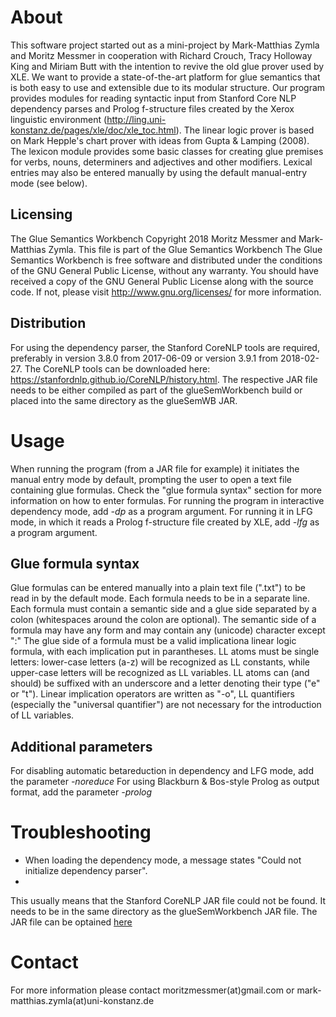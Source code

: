 # About
This software project started out as a mini-project by Mark-Matthias Zymla and Moritz Messmer in cooperation with
Richard Crouch, Tracy Holloway King and Miriam Butt with the intention to revive the old glue prover used by XLE.
We want to provide a state-of-the-art platform for glue semantics that is both easy to use and extensible
due to its modular structure. Our program provides modules for reading syntactic input from Stanford Core NLP
dependency parses and Prolog f-structure files created by the Xerox linguistic environment
 (http://ling.uni-konstanz.de/pages/xle/doc/xle_toc.html). The linear logic prover is based on Mark Hepple's
 chart prover with ideas from Gupta & Lamping (2008). The lexicon module provides some basic classes for creating
 glue premises for verbs, nouns, determiners and adjectives and other modifiers.
 Lexical entries may also be entered manually by using the default manual-entry mode (see below).

## Licensing
The Glue Semantics Workbench
Copyright 2018 Moritz Messmer and Mark-Matthias Zymla.
This file is part of the Glue Semantics Workbench
The Glue Semantics Workbench is free software and distributed under the conditions of the GNU General Public License,
without any warranty.
You should have received a copy of the GNU General Public License along with the source code.
If not, please visit http://www.gnu.org/licenses/ for more information.

## Distribution
For using the dependency parser, the Stanford CoreNLP tools are required, preferably in version 3.8.0 from
2017-06-09 or version 3.9.1 from 2018-02-27. The CoreNLP tools can be downloaded here: https://stanfordnlp.github.io/CoreNLP/history.html.
The respective JAR file needs to be either compiled as part of the glueSemWorkbench build or placed into
the same directory as the glueSemWB JAR.

# Usage
When running the program (from a JAR file for example) it initiates the manual entry mode by default, prompting the user
to open a text file containing glue formulas. Check the "glue formula syntax" section for more information on how to
enter formulas.
For running the program in interactive dependency mode, add _-dp_ as a program argument.
For running it in LFG mode, in which it reads a Prolog f-structure file created by XLE, add _-lfg_ as a program argument.

## Glue formula syntax
Glue formulas can be entered manually into a plain text file (".txt") to be read in by the default mode.
Each formula needs to be in a separate line.
Each formula must contain a semantic side and a glue side separated by a colon (whitespaces around the colon are optional).
The semantic side of a formula may have any form and may contain any (unicode) character except ":"
The glue side of a formula must be a valid implicationa linear logic formula, with each implication put in parantheses.
LL atoms must be single letters: lower-case letters (a-z) will be recognized as LL constants, while upper-case letters will be recognized as LL
variables. LL atoms can (and should) be suffixed with an underscore and a letter denoting their type ("e" or "t").
Linear implication operators are written as "-o", LL quantifiers (especially the "universal quantifier") are not necessary
for the introduction of LL variables.

## Additional parameters
For disabling automatic betareduction in dependency and LFG mode, add the parameter _-noreduce_
For using Blackburn & Bos-style Prolog as output format, add the parameter _-prolog_

# Troubleshooting
- When loading the dependency mode, a message states "Could not initialize dependency parser".
- 

This usually means that the Stanford CoreNLP JAR file could not be found.
It needs to be in the same directory as the glueSemWorkbench JAR file. The JAR file can be optained [here](https://stanfordnlp.github.io/CoreNLP/history.html)

# Contact
For more information please contact
moritzmessmer(at)gmail.com      or
mark-matthias.zymla(at)uni-konstanz.de
